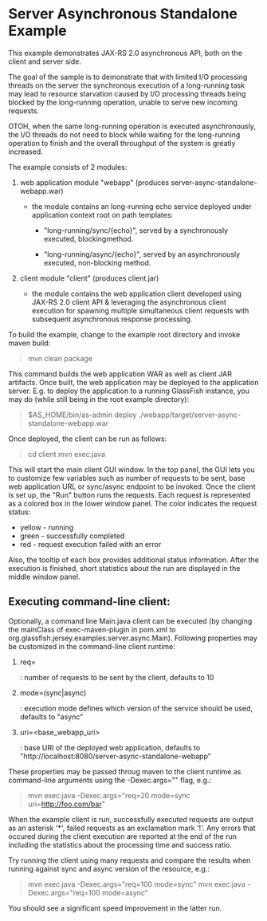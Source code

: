 <!--

    DO NOT ALTER OR REMOVE COPYRIGHT NOTICES OR THIS HEADER.

    Copyright (c) 2015-2017 Oracle and/or its affiliates. All rights reserved.

    The contents of this file are subject to the terms of either the GNU
    General Public License Version 2 only ("GPL") or the Common Development
    and Distribution License("CDDL") (collectively, the "License").  You
    may not use this file except in compliance with the License.  You can
    obtain a copy of the License at
    https://oss.oracle.com/licenses/CDDL+GPL-1.1
    or LICENSE.txt.  See the License for the specific
    language governing permissions and limitations under the License.

    When distributing the software, include this License Header Notice in each
    file and include the License file at LICENSE.txt.

    GPL Classpath Exception:
    Oracle designates this particular file as subject to the "Classpath"
    exception as provided by Oracle in the GPL Version 2 section of the License
    file that accompanied this code.

    Modifications:
    If applicable, add the following below the License Header, with the fields
    enclosed by brackets [] replaced by your own identifying information:
    "Portions Copyright [year] [name of copyright owner]"

    Contributor(s):
    If you wish your version of this file to be governed by only the CDDL or
    only the GPL Version 2, indicate your decision by adding "[Contributor]
    elects to include this software in this distribution under the [CDDL or GPL
    Version 2] license."  If you don't indicate a single choice of license, a
    recipient has the option to distribute your version of this file under
    either the CDDL, the GPL Version 2 or to extend the choice of license to
    its licensees as provided above.  However, if you add GPL Version 2 code
    and therefore, elected the GPL Version 2 license, then the option applies
    only if the new code is made subject to such option by the copyright
    holder.

-->

Server Asynchronous Standalone Example
======================================

This example demonstrates JAX-RS 2.0 asynchronous API, both on the client and
server side.

The  goal of the sample is to demonstrate that with limited I/O processing threads
on the server the synchronous execution of a long-running task may lead to resource
starvation caused by I/O processing threads being blocked by the long-running
operation, unable to serve new incoming requests.

OTOH, when the same long-running operation is executed asynchronously, the I/O
threads do not need to block while waiting for the long-running operation to finish
and the overall throughput of the system is greatly increased.

The example consists of 2 modules:

  1. web application module "webapp" (produces server-async-standalone-webapp.war)

     - the module contains an long-running echo service deployed under application context root on path templates:

       - "long-running/sync/{echo}", served by a synchronously executed, blockingmethod.

       - "long-running/async/{echo}", served by an asynchronously executed, non-blocking method.

  2. client module "client" (produces client.jar)

     - the module contains the web application client developed using JAX-RS 2.0
       client API & leveraging the asynchronous client execution for spawning
       multiple simultaneous client requests with subsequent asynchronous response
       processing.

To build the example, change to the example root directory and invoke maven build:

>   mvn clean package

This command builds the web application WAR as well as client JAR artifacts. Once
built, the web application may be deployed to the application server. E.g. to deploy
the application to a running GlassFish instance, you may do (while still being in
the root example directory):

>   $AS_HOME/bin/as-admin deploy ./webapp/target/server-async-standalone-webapp.war

Once deployed, the client can be run as follows:

>   cd client
>   mvn exec:java

This will start the main client GUI window. In the top panel, the GUI lets you to customize
few variables such as number of requests to be sent, base web application URL or sync/async
endpoint to be invoked. Once the client is set up, the "Run" button runs the requests. Each
request is represented as a colored box in the lower window panel. The color indicates the
request status:

* yellow - running
* green  - successfully completed
* red    - request execution failed with an error

Also, the tooltip of each box provides additional status information. After the execution is
finished, short statistics about the run are displayed in the middle window panel.

Executing command-line client:
------------------------------
Optionally, a command line Main.java client can be executed (by changing the mainClass of
exec-maven-plugin in pom.xml to org.glassfish.jersey.examples.server.async.Main).
Following properties may be customized in the command-line client runtime:

  1. req=<n>

     : number of requests to be sent by the client, defaults to 10

  2. mode=(sync|async)

     : execution mode defines which version of the service should be used, defaults to "async"

  3. uri=<base_webapp_uri>

     : base URI of the deployed web application, defaults to "http://localhost:8080/server-async-standalone-webapp"

These properties may be passed throug maven to the client runtime as command-line arguments
using the -Dexec.args="<arguments>" flag, e.g.:

>   mvn exec:java -Dexec.args="req=20 mode=sync uri=http://foo.com/bar"

When the example client is run, successfully executed requests are output as an
asterisk '*', failed requests as an exclamation mark '!'. Any errors that occured
during the client execution are reported at the end of the run including the
statistics about the processing time and success ratio.

Try running the client using many requests and compare the results when running
against sync and async version of the resource, e.g.:

>   mvn exec:java -Dexec.args="req=100 mode=sync"
>   mvn exec:java -Dexec.args="req=100 mode=async"

You should see a significant speed improvement in the latter run.
